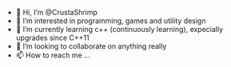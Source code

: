 - 👋 Hi, I’m @CrustaShrimp
- 👀 I’m interested in programming, games and utility design
- 🌱 I’m currently learning c++ (continuously learning), expecially upgrades since C++11
- 💞️ I’m looking to collaborate on anything really
- 📫 How to reach me ...

<!---
CrustaShrimp/CrustaShrimp is a ✨ special ✨ repository because its `README.md` (this file) appears on your GitHub profile.
You can click the Preview link to take a look at your changes.
--->
